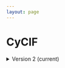 ```yaml
--- 
layout: page 
---
```

# CyCIF

<details markdown="1"><summary>Version 2 (current)</summary>

## Version 2 (current)

| Attribute Name | Type | Description | Allowable Values | Required |
|---------------|------|-------------|------------------|----------|
| Lab ID | Textfield | An internal field labs can use it to add whatever ID(s) they want or need for dataset validation and tracking. This could be a single ID (e.g., "Visium_9OLC_A4_S1") or a delimited list of IDs (e.g., “9OL; 9OLC.A2; Visium_9OLC_A4_S1”). This field will not be accessible to anyone outside of the consortium and no effort will be made to check if IDs provided by one data provider are also used by another. |  | False |
| Source storage duration value | Numeric | How long was the source material (parent) stored, prior to this sample being processed. |  | True |
| Time since acquisition instrument calibration value | Numeric | The amount of time since the acquisition instrument was last serviced or calibrated. This provides a metric for assessing drift in data capture. |  | False |
| Contributors path | Textfield | The path to the file with the ORCID IDs for all contributors of this dataset (e.g., "extras/contributors.tsv" or "./contributors.tsv"). This is an internal metadata field that is just used for ingest. |  | True |
| Data path | Textfield | The top level directory containing the raw and/or processed data. For a single dataset upload this might be "." where as for a data upload containing multiple datasets, this would be the directory name for the respective dataset. For instance, if the data is within a directory called "TEST001-RK" use syntax "/TEST001-RK/" for this field. If there are multiple directory levels, use the format "/TEST001-RK/Run1/Pass2" in which "Pass2" is the subdirectory where the single dataset's data is stored. This is an internal metadata field that is just used for ingest. |  | True |
| Number of antibodies | Numeric | Number of antibodies |  | True |
| Number of biomarker imaging rounds | Numeric | Number of imaging rounds to capture the tagged biomarkers. For CODEX a biomarker imaging round consists of 1. oligo and fluor application, 2. imaging, 3. removal of oligo and fluor along washes. For Cell DIVE a biomarker imaging round consists of 1. staining of a biomarker via secondary detection or direct conjugate and 2. dye inactivation. |  | True |
| Number of total imaging rounds | Numeric | The total number of acquisitions performed on microscope to collect autofluorescence/background or stained signal (e.g., histology). |  | True |
| Slide ID | Textfield | A unique ID denoting the slide used. This allows users the ability to determine which tissue sections were processed together on the same slide. It is recommended that data providers prefix the ID with the center name, to prevent values overlapping across centers. |  | True |
| Dataset type | Assigned Value | The specific type of dataset being produced. | ```4i```, ```LC-MS```, ```Thick section Multiphoton MxIF```, ```Light Sheet```, ```ATACseq```, ```Resolve```, ```HiFi-Slide```, ```MPLEx```, ```10X Multiome```, ```MALDI```, ```Pixel-seq```, ```Histology```, ```Cell DIVE```, ```FACS```, ```MS Lipidomics```, ```Visium (no probes)```, ```MUSIC```, ```RNAseq```, ```GeoMx (NGS)```, ```GeoMx (nCounter)```, ```RNAseq (with probes)```, ```Singular Genomics G4X```, ```Molecular Cartography```, ```CosMx```, ```MERFISH```, ```2D Imaging Mass Cytometry```, ```Confocal```, ```seqFISH```, ```DART-FISH```, ```MIBI```, ```Olink```, ```Enhanced Stimulated Raman Spectroscopy (SRS)```, ```DESI```, ```Xenium```, ```CyCIF```, ```SNARE-seq2```, ```nanoSPLITS```, ```Stereo-seq```, ```Visium (with probes)```, ```SIMS```, ```Auto-fluorescence```, ```CyTOF```, ```CosMx Proteomics```, ```DBiT-seq```, ```PhenoCycler```, ```CODEX```, ```Second Harmonic Generation (SHG)```, ```Seq-Scope``` | True |
| Analyte class | Assigned Value | Analytes are the target molecules being measured with the assay. | ```Nucleic acid + protein```, ```Lipid + metabolite```, ```Collagen```, ```RNA```, ```Fluorochrome```, ```DNA```, ```Metabolite```, ```DNA + RNA```, ```Saturated lipid```, ```Lipid```, ```Peptide```, ```Protein```, ```Unsaturated lipid```, ```Endogenous fluorophore```, ```Chromatin```, ```Polysaccharide``` | True |
| Acquisition instrument vendor | Assigned Value | An acquisition instrument is the device that contains the signal detection hardware and signal processing software. Assays generate signals such as light of various intensities or color or signals representing the molecular mass. | ```Complete Genomics```, ```Cytek Biosciences```, ```Thermo Fisher Scientific```, ```Sciex```, ```Vizgen```, ```Leica Microsystems```, ```Akoya Biosciences```, ```Keyence```, ```Andor```, ```Standard BioTools (Fluidigm)```, ```Leica Biosystems```, ```Zeiss Microscopy```, ```Ionpath```, ```Motic```, ```In-House```, ```Evident Scientific (Olympus)```, ```GE Healthcare```, ```Element Biosciences```, ```Hamamatsu```, ```Bruker```, ```Illumina```, ```3DHISTECH```, ```Singular Genomics```, ```Huron Digital Pathology```, ```Resolve Biosciences```, ```NanoString```, ```Cytiva```, ```10x Genomics```, ```Microscopes International```, ```BGI Genomics``` | True |
| Acquisition instrument model | Assigned Value | Manufacturers of an acquisition instrument may offer various versions (models) of that instrument with different features or sensitivities. Differences in features or sensitivities may be relevant to processing or interpretation of the data. | ```NovaSeq X```, ```NovaSeq X Plus```, ```Cytek Northern Lights```, ```Lightsheet 7```, ```Resolve Biosciences Molecular Cartography```, ```timsTOF HT```, ```timsTOF Pro 2```, ```timsTOF Pro```, ```timsTOF Ultra```, ```timsTOF Ultra 2```, ```timsTOF SCP```, ```Axio Scan.Z1```, ```MALDI timsTOF Flex Prototype```, ```CosMx Spatial Molecular Imager```, ```Unknown```, ```MERSCOPE Ultra```, ```Juno System```, ```timsTOF FleX```, ```Custom: Multiphoton```, ```CyTOF XT```, ```Helios```, ```EVOS M7000```, ```Aperio AT2```, ```Phenocycler-Fusion 2.0```, ```Axio Observer 5```, ```Axio Observer 7```, ```Axio Observer 3```, ```NanoZoomer-SQ```, ```NanoZoomer S210```, ```NanoZoomer S60```, ```NanoZoomer S360```, ```DM6 B```, ```MoticEasyScan One```, ```In-House```, ```NextSeq 500```, ```BZ-X710```, ```QTRAP 5500```, ```NextSeq 550```, ```HiSeq 2500```, ```HiSeq 4000```, ```NovaSeq 6000```, ```Q Exactive HF```, ```Orbitrap Fusion Lumos Tribrid```, ```Q Exactive```, ```VS200 Slide Scanner```, ```Not applicable```, ```Orbitrap Eclipse Tribrid```, ```MIBIscope```, ```IN Cell Analyzer 2200```, ```timsTOF FleX MALDI-2``` | True |
| Source storage duration unit | Assigned Value | The time duration unit of measurement | ```hour```, ```month```, ```day```, ```minute```, ```year``` | True |
| Time since acquisition instrument calibration unit | Assigned Value | The time unit of measurement | ```month```, ```day```, ```year``` | False |
| Metadata schema ID | Textfield | The string that serves as the definitive identifier for the metadata schema version and is readily interpretable by computers for data validation and processing. Example: 22bc762a-5020-419d-b170-24253ed9e8d9 |  | True |
| Preparation protocol DOI | Link | DOI for the protocols.io page that describes the assay or sample procurement and preparation. For example for an imaging assay, the protocol might begin with staining of a section and finalize with the creation of an OME-TIFF file. In this case the protocol would include any image processing steps required to create the OME-TIFF file. Example: https://dx.doi.org/10.17504/protocols.io.eq2lyno9qvx9/v1. |  | True |
| Is targeted? | Radio | Specifies whether or not a specific molecule(s) is/are targeted for detection/measurement by the assay ("Yes" or "No"). The CODEX analyte is protein. | ```Yes```, ```No``` | True |
| Antibodies path | Textfield | This is the location of the antibodies.tsv file relative to the root of the top level of the upload directory structure. This path should begin with "." and would likely be something like "./extras/antibodies.tsv". |  | True |
| Parent sample ID | Textfield | Unique HuBMAP or SenNet identifier of the sample (i.e., block, section or suspension) used to perform this assay. For example, for a RNAseq assay, the parent would be the suspension, whereas, for one of the imaging assays, the parent would be the tissue section. If an assay comes from multiple parent samples then this should be a comma separated list. Example: HBM386.ZGKG.235, HBM672.MKPK.442 or SNT232.UBHJ.322, SNT329.ALSK.102 |  | True |
| Number of channels | Numeric | Number of fluorescent channels imaged during each cycle. |  | True |

</details>